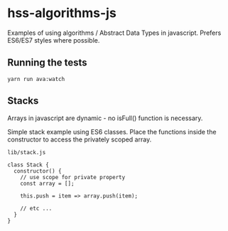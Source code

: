 # hss-algorithms-js
Examples of using algorithms / Abstract Data Types in javascript. Prefers ES6/ES7 styles where possible.


## Running the tests
`yarn run ava:watch`

## Stacks
Arrays in javascript are dynamic - no isFull() function is necessary.

Simple stack example using ES6 classes. Place the functions inside the constructor to access the privately scoped array.

`lib/stack.js`
```
class Stack {
  constructor() {
    // use scope for private property
    const array = [];

    this.push = item => array.push(item);

    // etc ...
  }
}

```
